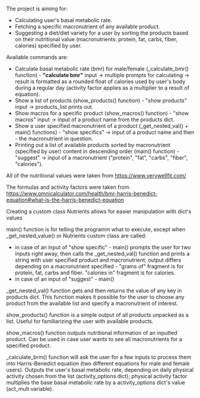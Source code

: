 The project is aiming for:
- Calculating user's basal metabolic rate.
- Fetching a specific macronutrient of any available product.
- Suggesting a diet/diet variety for a user by sorting the products based on their nutritional value (macronutrients: protein, fat, carbs, fiber, calories) specified by user.

Available commands are:
- Calculate basal metabolic rate (bmr) for male/female (_calculate_bmr() function) - <b>"calculate bmr"</b> input -> multiple prompts for calculating ->  result is formatted as a rounded float of calories used by user's body during a regular day (activity factor applies as a multiplier to a result of equation).
- Show a list of products (show_products() function) - "show products" input -> products_list prints out.
- Show macros for a specific product (show_macros() function) - "show macros" input -> input of a product name from the products dict.
- Show a user specified macronutrient of a product (_get_nested_val() + main() functions) - "show specifics" -> input of a product name and then - the macronutrient in question.
- Printing out a list of available products sorted by macronutrient (specified by user) content in descending order (main() function) - "suggest" -> input of a macronutrient ("protein", "fat", "carbs", "fiber", "calories").

All of the nutritional values were taken from https://www.verywellfit.com/

The formulas and activity factors were taken from https://www.omnicalculator.com/health/bmr-harris-benedict-equation#what-is-the-harris-benedict-equation


Creating a custom class Nutrients allows for easier manipulation with dict's values

main() function is for telling the programm what to execute, except when _get_nested_value() or Nutrients custom class are called:
- in case of an input of "show specific" - main() prompts the user for two inputs right away, then calls the _get_nested_val() function and prints a string with user specified product and macronutrient;
output differs depending on a macronutrient specified - "grams of" fragment is for protein, fat, carbs and fiber. "calories in" fragment is for calories.
- in case of an input of "suggest" - main()

_get_nested_val() function gets and then returns the value of any key in products dict.
This function makes it possible for the user to choose any product from the available list and specify a macronutrient of interest.

show_products() function is a simple output of all products unpacked as a list. Useful for familiarizing the user with available products.

show_macros() function outputs nutritional information of an inputted product. Can be used in case user wants to see all macronutrients for a specified product.

_calculate_brm() function will ask the user for a few inputs to process them into Harris-Benedict equation (two different equations for male and female users).
Outputs the user's basal metabolic rate, depending on daily physical activity chosen from the list (activity_options dict);
physical activity factor multiplies the base basal metabolic rate by a activity_options dict's value (act_mult variable).
